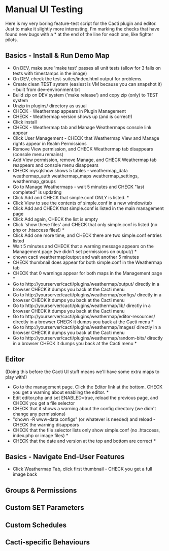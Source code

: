 # Manual UI Testing #

Here is my very boring feature-test script for the Cacti plugin and editor. Just to make it slightly 
more interesting, I'm marking the checks that have found new bugs with a * at the end of the line for
each one, like fighter pilots.

## Basics - Install & Run Demo Map ##

* On DEV, make sure 'make test' passes all unit tests (allow for 3 fails on tests with timestamps in the image)
* On DEV, check the test-suites/index.html output for problems.
* Create clean TEST system (easiest is VM because you can snapshot it) - built from dev-environment.txt
* Build zip on DEV system ('make release') and copy zip (only) to TEST system
* Unzip in plugins/ directory as usual
* CHECK - Weathermap appears in Plugin Management
* CHECK - Weathermap version shows up (and is correct!)
* Click install
* CHECK - Weathermap tab and Manage Weathermaps console link appear
* Click User Management - CHECK that Weathermap View and Manage rights appear in Realm Permissions
* Remove View permission, and CHECK Weathermap tab disappears (console menu remains)
* Add View permission, remove Manage, and CHECK Weathermap tab reappears and console menu disappears
* CHECK mysqlshow shows 5 tables - weathermap_data weathermap_auth weathermap_maps weathermap_settings, weathermap_groups
* Go to Manage Weathermaps - wait 5 minutes and CHECK "last completed" is updating
* Click Add and CHECK that simple.conf ONLY is listed. *
* Click View to see the contents of simple.conf in a new window/tab
* Click Add and CHECK that simple.conf is listed in the main management page
* Click Add again, CHECK the list is empty
* Click 'show these files' and CHECK that only simple.conf is listed (no php or .htaccess files!) *
* Click Add one more time, and CHECK there are two simple.conf entries listed
* Wait 5 minutes and CHECK that a warning message appears on the Management page (we didn't set permissions on output/) *
* chown cacti weathermap/output and wait another 5 minutes
* CHECK thumbnail does appear for both simple.conf in the Weathermap tab
* CHECK that 0 warnings appear for both maps in the Management page *
* Go to http://yourserver/cacti/plugins/weathermap/output/ directly in a browser CHECK it dumps you back at the Cacti menu
* Go to http://yourserver/cacti/plugins/weathermap/configs/ directly in a browser CHECK it dumps you back at the Cacti menu
* Go to http://yourserver/cacti/plugins/weathermap/lib/ directly in a browser CHECK it dumps you back at the Cacti menu
* Go to http://yourserver/cacti/plugins/weathermap/editor-resources/ directly in a browser CHECK it dumps you back at the Cacti menu *
* Go to http://yourserver/cacti/plugins/weathermap/images/ directly in a browser CHECK it dumps you back at the Cacti menu
* Go to http://yourserver/cacti/plugins/weathermap/random-bits/ directly in a browser CHECK it dumps you back at the Cacti menu *

## Editor ##

(Doing this before the Cacti UI stuff means we'll have some extra maps to play with!)

* Go to the management page. Click the Editor link at the bottom. CHECK you get a warning about enabling the editor. *
* Edit editor.php and set ENABLED=true, reload the previous page, and CHECK you get a file selector
* CHECK that it shows a warning about the config directory (we didn't change any permissions)
* "chown -R www-data configs" (or whatever is needed) and reload - CHECK the warning disappears
* CHECK that the file selector lists only show simple.conf (no .htaccess, index.php or image files) *
* CHECK that the date and version at the top and bottom are correct *

## Basics - Navigate End-User Features ##

* Click Weathermap Tab, click first thumbnail - CHECK you get a full image back


## Groups & Permissions ##

## Custom SET Parameters ##

## Custom Schedules ##

## Cacti-specific Behaviours ##

